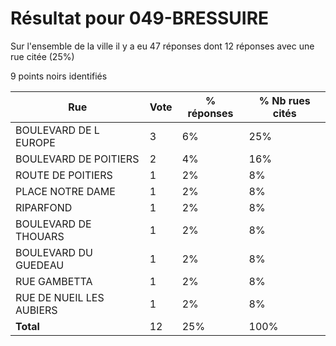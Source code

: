 # Résultat pour 049-BRESSUIRE

Sur l'ensemble de la ville il y a eu 47 réponses dont 12 réponses avec une rue citée (25%)

9 points noirs identifiés

| Rue | Vote | % réponses | % Nb rues cités|
|-----|------|------------|----------------|
| BOULEVARD DE L EUROPE | 3 | 6% | 25%|
| BOULEVARD DE POITIERS | 2 | 4% | 16%|
| ROUTE DE POITIERS | 1 | 2% | 8%|
| PLACE NOTRE DAME | 1 | 2% | 8%|
| RIPARFOND | 1 | 2% | 8%|
| BOULEVARD DE THOUARS | 1 | 2% | 8%|
| BOULEVARD DU GUEDEAU | 1 | 2% | 8%|
| RUE GAMBETTA | 1 | 2% | 8%|
| RUE DE NUEIL LES AUBIERS | 1 | 2% | 8%|
| **Total** | 12 | 25% | 100%|
